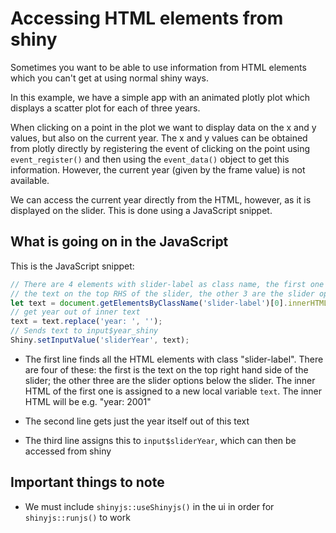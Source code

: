 # Accessing HTML elements from shiny 

Sometimes you want to be able to use information from HTML elements which you can't get at using normal shiny ways.

In this example, we have a simple app with an animated plotly plot which displays a scatter plot for each of three years.

When clicking on a point in the plot we want to display data on the x and y values, but also on the current year. The x and y values can be obtained from plotly directly by registering the event of clicking on the point using `event_register()` and then using the `event_data()` object to get this information. However, the current year (given by the frame value) is not available.

We can access the current year directly from the HTML, however, as it is displayed on the slider. This is done using a JavaScript snippet. 

## What is going on in the JavaScript

This is the JavaScript snippet:

```js
// There are 4 elements with slider-label as class name, the first one is
// the text on the top RHS of the slider, the other 3 are the slider options
let text = document.getElementsByClassName('slider-label')[0].innerHTML;
// get year out of inner text
text = text.replace('year: ', '');
// Sends text to input$year_shiny
Shiny.setInputValue('sliderYear', text);
```

- The first line finds all the HTML elements with class "slider-label". There are four of these: the first is the text on the top right hand side of the slider; the other three are the slider options below the slider. The inner HTML of the first one is assigned to a new local variable `text`. The inner HTML will be e.g. "year: 2001"

- The second line gets just the year itself out of this text

- The third line assigns this to `input$sliderYear`, which can then be accessed from shiny


## Important things to note

- We must include `shinyjs::useShinyjs()` in the ui in order for `shinyjs::runjs()` to work

